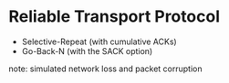 # Reliable Transport Protocol

* Selective-Repeat (with cumulative ACKs)
* Go-Back-N (with the SACK option)

note: simulated network loss and packet corruption
